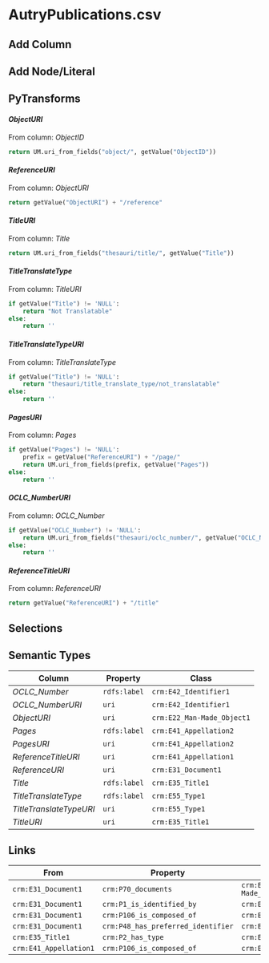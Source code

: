 # AutryPublications.csv

## Add Column

## Add Node/Literal

## PyTransforms
#### _ObjectURI_
From column: _ObjectID_
``` python
return UM.uri_from_fields("object/", getValue("ObjectID"))
```

#### _ReferenceURI_
From column: _ObjectURI_
``` python
return getValue("ObjectURI") + "/reference"
```

#### _TitleURI_
From column: _Title_
``` python
return UM.uri_from_fields("thesauri/title/", getValue("Title"))
```

#### _TitleTranslateType_
From column: _TitleURI_
``` python
if getValue("Title") != 'NULL':
    return "Not Translatable"
else:
    return ''
```

#### _TitleTranslateTypeURI_
From column: _TitleTranslateType_
``` python
if getValue("Title") != 'NULL':
    return "thesauri/title_translate_type/not_translatable"
else:
    return ''
```

#### _PagesURI_
From column: _Pages_
``` python
if getValue("Pages") != 'NULL':
    prefix = getValue("ReferenceURI") + "/page/"
    return UM.uri_from_fields(prefix, getValue("Pages"))
else:
    return ''
```

#### _OCLC_NumberURI_
From column: _OCLC_Number_
``` python
if getValue("OCLC_Number") != 'NULL':
    return UM.uri_from_fields("thesauri/oclc_number/", getValue("OCLC_Number"))
else:
    return ''
```

#### _ReferenceTitleURI_
From column: _ReferenceURI_
``` python
return getValue("ReferenceURI") + "/title"
```


## Selections

## Semantic Types
| Column | Property | Class |
|  ----- | -------- | ----- |
| _OCLC_Number_ | `rdfs:label` | `crm:E42_Identifier1`|
| _OCLC_NumberURI_ | `uri` | `crm:E42_Identifier1`|
| _ObjectURI_ | `uri` | `crm:E22_Man-Made_Object1`|
| _Pages_ | `rdfs:label` | `crm:E41_Appellation2`|
| _PagesURI_ | `uri` | `crm:E41_Appellation2`|
| _ReferenceTitleURI_ | `uri` | `crm:E41_Appellation1`|
| _ReferenceURI_ | `uri` | `crm:E31_Document1`|
| _Title_ | `rdfs:label` | `crm:E35_Title1`|
| _TitleTranslateType_ | `rdfs:label` | `crm:E55_Type1`|
| _TitleTranslateTypeURI_ | `uri` | `crm:E55_Type1`|
| _TitleURI_ | `uri` | `crm:E35_Title1`|


## Links
| From | Property | To |
|  --- | -------- | ---|
| `crm:E31_Document1` | `crm:P70_documents` | `crm:E22_Man-Made_Object1`|
| `crm:E31_Document1` | `crm:P1_is_identified_by` | `crm:E41_Appellation1`|
| `crm:E31_Document1` | `crm:P106_is_composed_of` | `crm:E41_Appellation2`|
| `crm:E31_Document1` | `crm:P48_has_preferred_identifier` | `crm:E42_Identifier1`|
| `crm:E35_Title1` | `crm:P2_has_type` | `crm:E55_Type1`|
| `crm:E41_Appellation1` | `crm:P106_is_composed_of` | `crm:E35_Title1`|
